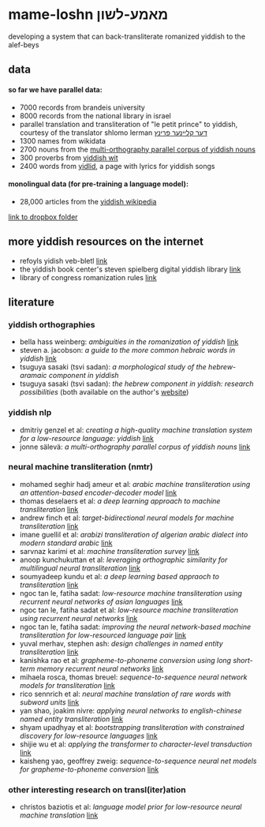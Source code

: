 # mame-loshn מאמע-לשון

developing a system that can back-transliterate romanized yiddish to the alef-beys

## data

#### so far we have parallel data:

- 7000 records from brandeis university
- 8000 records from the national library in israel
- parallel translation and transliteration of "le petit prince" to yiddish, courtesy of the translator shlomo lerman [דער קליינער פרינץ](http://www.petit-prince.at/pp-jidd.htm)
- 1300 names from wikidata
- 2700 nouns from the [multi-orthography parallel corpus of yiddish nouns](https://codeberg.org/jonne/yiddish-lrec-2020)
- 300 proverbs from [yiddish wit](https://www.yiddishwit.com/List.html)
- 2400 words from [yidlid](http://yidlid.org/), a page with lyrics for yiddish songs

#### monolingual data (for pre-training a language model):

- 28,000 articles from the [yiddish wikipedia](https://yi.wikipedia.org/wiki/%D7%94%D7%95%D7%99%D7%A4%D7%98_%D7%96%D7%99%D7%99%D7%98)

[link to dropbox folder](https://www.dropbox.com/home/%D7%9E%D7%90%D7%9E%D7%A2-%D7%9C%D7%A9%D7%95%D7%9F)

## more yiddish resources on the internet

- refoyls yidish veb-bletl [link](https://www.cs.uky.edu/~raphael/yiddish.html)
- the yiddish book center's steven spielberg digital yiddish library [link](https://www.yiddishbookcenter.org/collections/digital-yiddish-library)
- library of congress romanization rules [link](https://www.loc.gov/catdir/cpso/romanization/hebrew.pdf)

## literature

### yiddish orthographies

- bella hass weinberg: *ambiguities in the romanization of yiddish* [link](https://ajlpublishing.org/index.php/jl/article/download/163/153/)
- steven a. jacobson: *a guide to the more common hebraic words in yiddish* [link](https://www.yiddishbookcenter.org/collections/yiddish-books/spb-nybc203464/jacobson-steven-a-a-guide-to-the-more-common-hebraic-words-in-yiddish)
- tsuguya sasaki (tsvi sadan): *a morphological study of the hebrew-aramaic component in yiddish*
- tsuguya sasaki (tsvi sadan): *the hebrew component in yiddish: research possibilities* (both available on the author's [website](https://sites.google.com/view/tsvisadan/research/publications))

### yiddish nlp

- dmitriy genzel et al: *creating a high-quality machine translation system for a low-resource language: yiddish* [link](https://research.google/pubs/pub35627/)
- jonne sälevä: *a multi-orthography parallel corpus of yiddish nouns* [link](https://www.aclweb.org/anthology/2020.lrec-1.119/) 

### neural machine transliteration (nmtr)

- mohamed seghir hadj ameur et al: *arabic machine transliteration using an attention-based encoder-decoder model* [link](https://www.researchgate.net/publication/320972105_Arabic_Machine_Transliteration_using_an_Attention-based_Encoder-decoder_Model)
- thomas deselaers et al: *a deep learning approach to machine transliteration* [link](https://dl.acm.org/doi/10.5555/1626431.1626476)
- andrew finch et al: *target-bidirectional neural models for machine transliteration* [link](https://www.aclweb.org/anthology/W16-2711/)
- imane guellil et al: *arabizi transliteration of algerian arabic dialect into modern standard arabic* [link](https://www.researchgate.net/publication/318755390_Arabizi_transliteration_of_Algerian_Arabic_dialect_into_Modern_Standard_Arabic)
- sarvnaz karimi et al: *machine transliteration survey* [link](https://dl.acm.org/doi/10.1145/1922649.1922654) 
- anoop kunchukuttan et al: *leveraging orthographic similarity for multilingual neural transliteration* [link](https://transacl.org/ojs/index.php/tacl/article/view/1248)
- soumyadeep kundu et al: *a deep learning based appraoch to transliteration* [link](https://www.aclweb.org/anthology/W18-2411/)
- ngoc tan le, fatiha sadat: *low-resource machine transliteration using recurrent neural networks of asian languages* [link](https://www.aclweb.org/anthology/W18-2414/)
- ngoc tan le, fatiha sadat et al: *low-resource machine transliteration using recurrent neural networks* [link](https://dl.acm.org/doi/abs/10.1145/3265752)
- ngoc tan le, fatiha sadat: *improving the neural network-based machine transliteration for low-resourced language pair* [link](https://www.aclweb.org/anthology/Y18-1038/)
- yuval merhav, stephen ash: *design challenges in named entity transliteration* [link](https://www.aclweb.org/anthology/C18-1053/)
- kanishka rao et al: *grapheme-to-phoneme conversion using long short-term memory recurrent neural networks* [link](https://ieeexplore.ieee.org/document/7178767)
- mihaela rosca, thomas breuel: *sequence-to-sequence neural network models for transliteration* [link](https://arxiv.org/abs/1610.09565)
- rico sennrich et al: *neural machine translation of rare words with subword units* [link](https://www.aclweb.org/anthology/P16-1162/)
- yan shao, joakim nivre: *applying neural networks to english-chinese named entity transliteration* [link](https://www.aclweb.org/anthology/W16-2710.pdf)
- shyam upadhyay et al: *bootstrapping transliteration with constrained discovery for low-resource languages* [link](https://www.aclweb.org/anthology/D18-1046/)
- shijie wu et al: *applying the transformer to character-level transduction* [link](https://arxiv.org/abs/2005.10213)
- kaisheng yao, geoffrey zweig: *sequence-to-sequence neural net models for grapheme-to-phoneme conversion* [link](https://arxiv.org/abs/1506.00196)

### other interesting research on transl(iter)ation

- christos baziotis et al: *language model prior for low-resource neural machine translation* [link](https://arxiv.org/abs/2004.14928)
